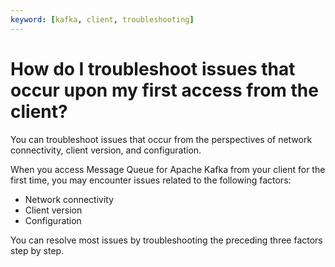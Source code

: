 ```yaml
---
keyword: [kafka, client, troubleshooting]
---
```


# How do I troubleshoot issues that occur upon my first access from the client?

You can troubleshoot issues that occur from the perspectives of network connectivity, client version, and configuration.

When you access Message Queue for Apache Kafka from your client for the first time, you may encounter issues related to the following factors:

-   Network connectivity
-   Client version
-   Configuration

You can resolve most issues by troubleshooting the preceding three factors step by step.

